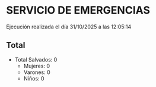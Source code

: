 # SERVICIO DE EMERGENCIAS

Ejecución realizada el día 31/10/2025 a las 12:05:14

## Total

- Total Salvados: 0
  - Mujeres: 0
  - Varones: 0
  - Niños: 0

